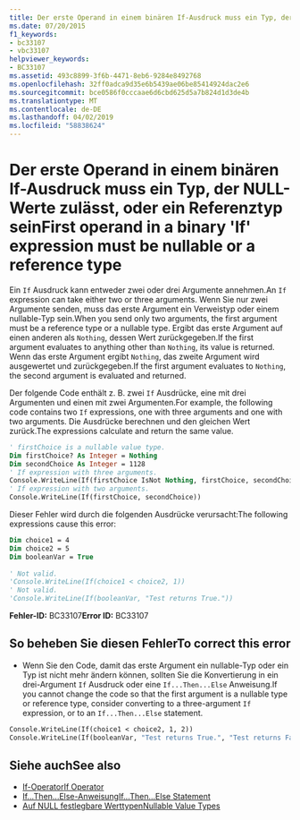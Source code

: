 ```yaml
---
title: Der erste Operand in einem binären If-Ausdruck muss ein Typ, der NULL-Werte zulässt, oder ein Referenztyp sein
ms.date: 07/20/2015
f1_keywords:
- bc33107
- vbc33107
helpviewer_keywords:
- BC33107
ms.assetid: 493c8899-3f6b-4471-8eb6-9284e8492768
ms.openlocfilehash: 32ff0adca9d35e6b5439ae06be85414924dac2e6
ms.sourcegitcommit: bce0586f0cccaae6d6cbd625d5a7b824d1d3de4b
ms.translationtype: MT
ms.contentlocale: de-DE
ms.lasthandoff: 04/02/2019
ms.locfileid: "58838624"
---
```

# <a name="first-operand-in-a-binary-if-expression-must-be-nullable-or-a-reference-type"></a><span data-ttu-id="c2dea-102">Der erste Operand in einem binären If-Ausdruck muss ein Typ, der NULL-Werte zulässt, oder ein Referenztyp sein</span><span class="sxs-lookup"><span data-stu-id="c2dea-102">First operand in a binary 'If' expression must be nullable or a reference type</span></span>
<span data-ttu-id="c2dea-103">Ein `If` Ausdruck kann entweder zwei oder drei Argumente annehmen.</span><span class="sxs-lookup"><span data-stu-id="c2dea-103">An `If` expression can take either two or three arguments.</span></span> <span data-ttu-id="c2dea-104">Wenn Sie nur zwei Argumente senden, muss das erste Argument ein Verweistyp oder einem nullable-Typ sein.</span><span class="sxs-lookup"><span data-stu-id="c2dea-104">When you send only two arguments, the first argument must be a reference type or a nullable type.</span></span> <span data-ttu-id="c2dea-105">Ergibt das erste Argument auf einen anderen als `Nothing`, dessen Wert zurückgegeben.</span><span class="sxs-lookup"><span data-stu-id="c2dea-105">If the first argument evaluates to anything other than `Nothing`, its value is returned.</span></span> <span data-ttu-id="c2dea-106">Wenn das erste Argument ergibt `Nothing`, das zweite Argument wird ausgewertet und zurückgegeben.</span><span class="sxs-lookup"><span data-stu-id="c2dea-106">If the first argument evaluates to `Nothing`, the second argument is evaluated and returned.</span></span>  
  
 <span data-ttu-id="c2dea-107">Der folgende Code enthält z. B. zwei `If` Ausdrücke, eine mit drei Argumenten und einen mit zwei Argumenten.</span><span class="sxs-lookup"><span data-stu-id="c2dea-107">For example, the following code contains two `If` expressions, one with three arguments and one with two arguments.</span></span> <span data-ttu-id="c2dea-108">Die Ausdrücke berechnen und den gleichen Wert zurück.</span><span class="sxs-lookup"><span data-stu-id="c2dea-108">The expressions calculate and return the same value.</span></span>  
  
```vb  
' firstChoice is a nullable value type.  
Dim firstChoice? As Integer = Nothing  
Dim secondChoice As Integer = 1128  
' If expression with three arguments.  
Console.WriteLine(If(firstChoice IsNot Nothing, firstChoice, secondChoice))  
' If expression with two arguments.  
Console.WriteLine(If(firstChoice, secondChoice))  
```  
  
 <span data-ttu-id="c2dea-109">Dieser Fehler wird durch die folgenden Ausdrücke verursacht:</span><span class="sxs-lookup"><span data-stu-id="c2dea-109">The following expressions cause this error:</span></span>  
  
```vb  
Dim choice1 = 4  
Dim choice2 = 5  
Dim booleanVar = True  
  
' Not valid.  
'Console.WriteLine(If(choice1 < choice2, 1))  
' Not valid.  
'Console.WriteLine(If(booleanVar, "Test returns True."))  
```  
  
 <span data-ttu-id="c2dea-110">**Fehler-ID:** BC33107</span><span class="sxs-lookup"><span data-stu-id="c2dea-110">**Error ID:** BC33107</span></span>  
  
## <a name="to-correct-this-error"></a><span data-ttu-id="c2dea-111">So beheben Sie diesen Fehler</span><span class="sxs-lookup"><span data-stu-id="c2dea-111">To correct this error</span></span>  
  
-   <span data-ttu-id="c2dea-112">Wenn Sie den Code, damit das erste Argument ein nullable-Typ oder ein Typ ist nicht mehr ändern können, sollten Sie die Konvertierung in ein drei-Argument `If` Ausdruck oder eine `If...Then...Else` Anweisung.</span><span class="sxs-lookup"><span data-stu-id="c2dea-112">If you cannot change the code so that the first argument is a nullable type or reference type, consider converting to a three-argument `If` expression, or to an `If...Then...Else` statement.</span></span>  
  
```vb  
Console.WriteLine(If(choice1 < choice2, 1, 2))  
Console.WriteLine(If(booleanVar, "Test returns True.", "Test returns False."))  
```  
  
## <a name="see-also"></a><span data-ttu-id="c2dea-113">Siehe auch</span><span class="sxs-lookup"><span data-stu-id="c2dea-113">See also</span></span>

- [<span data-ttu-id="c2dea-114">If-Operator</span><span class="sxs-lookup"><span data-stu-id="c2dea-114">If Operator</span></span>](../../../visual-basic/language-reference/operators/if-operator.md)
- [<span data-ttu-id="c2dea-115">If...Then...Else-Anweisung</span><span class="sxs-lookup"><span data-stu-id="c2dea-115">If...Then...Else Statement</span></span>](../../../visual-basic/language-reference/statements/if-then-else-statement.md)
- [<span data-ttu-id="c2dea-116">Auf NULL festlegbare Werttypen</span><span class="sxs-lookup"><span data-stu-id="c2dea-116">Nullable Value Types</span></span>](../../../visual-basic/programming-guide/language-features/data-types/nullable-value-types.md)
